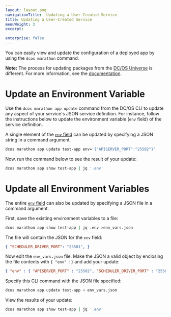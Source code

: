 ```yaml
---
layout: layout.pug
navigationTitle:  Updating a User-Created Service
title: Updating a User-Created Service
menuWeight: 3
excerpt:

enterprise: false
---
```


<!-- This source repo for this topic is https://github.com/dcos/dcos-docs -->


You can easily view and update the configuration of a deployed app by using the `dcos marathon` command.

**Note:** The process for updating packages from the [DC/OS Universe](/1.10/gui/catalog/) is different. For more information, see the [documentation](/1.10/deploying-services/config-universe-service/).

# Update an Environment Variable

Use the `dcos marathon app update` command from the DC/OS CLI to update any aspect of your service's JSON service definition. For instance, follow the instructions below to update the environment variable (`env` field) of the service definition.

A single element of the [`env` field][2] can be updated by specifying a JSON string in a command argument.

```bash
dcos marathon app update test-app env='{"APISERVER_PORT":"25502"}'
```

Now, run the command below to see the result of your update:

```bash
dcos marathon app show test-app | jq '.env'
```

# Update all Environment Variables

The entire [`env` field][1] can also be updated by specifying a JSON file in a command argument.

First, save the existing environment variables to a file:

```bash
dcos marathon app show test-app | jq .env >env_vars.json
```

The file will contain the JSON for the `env` field:

```json
{ "SCHEDULER_DRIVER_PORT": "25501", }
```

Now edit the `env_vars.json` file. Make the JSON a valid object by enclosing the file contents with `{ "env" :}` and add your update:

```json
{ "env" : { "APISERVER_PORT" : "25502", "SCHEDULER_DRIVER_PORT" : "25501" } }
```

Specify this CLI command with the JSON file specified:

```bash
dcos marathon app update test-app < env_vars.json
```

View the results of your update:

```bash
dcos marathon app show test-app | jq '.env'
```

 [1]: /1.10/cli/
 [2]: https://mesosphere.github.io/marathon/docs/task-environment-vars.html
